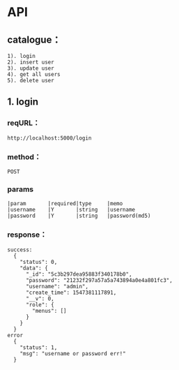 # API

## catalogue：
	1). login
	2). insert user
	3). update user
	4). get all users
	5). delete user

## 1. login

### reqURL：
	http://localhost:5000/login

### method：
	POST

### params
	|param		 |required|type     |memo
	|username    |Y       |string   |username
	|password    |Y       |string   |password(md5)

### response：
	success:
      {
        "status": 0,
        "data": {
          "_id": "5c3b297dea95883f340178b0",
          "password": "21232f297a57a5a743894a0e4a801fc3",
          "username": "admin",
          "create_time": 1547381117891,
          "__v": 0,
          "role": {
            "menus": []
          }
        }
      }
	error
	  {
        "status": 1,
        "msg": "username or password err!"
      }
